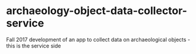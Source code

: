 # archaeology-object-data-collector-service
Fall 2017 development of an app to collect data on archaeological objects - this is the service side
